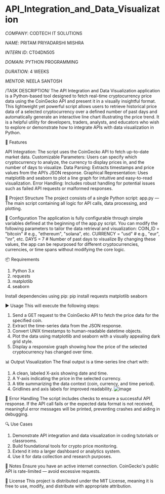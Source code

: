 # API_Integration_and_Data_Visualization

*COMPANY*: CODTECH IT SOLUTIONS

*NAME*: PRITAM PRIYADARSHI MISHRA

*INTERN ID*: CT04DN505

*DOMAIN*: PYTHON PROGRAMMING

*DURATION*: 4 WEEKS

*MENTOR*: NEELA SANTOSH

/TASK DESCRIPTION/
The API Integration and Data Visualization application is a Python-based tool designed to fetch real-time cryptocurrency price data using the CoinGecko API and present it in a visually insightful format. This lightweight yet powerful script allows users to retrieve historical price data of a selected cryptocurrency over a defined number of past days and automatically generate an interactive line chart illustrating the price trend. It is a helpful utility for developers, traders, analysts, and educators who wish to explore or demonstrate how to integrate APIs with data visualization in Python.

🚀 Features

API Integration: The script uses the CoinGecko API to fetch up-to-date market data.
Customizable Parameters: Users can specify which cryptocurrency to analyze, the currency to display prices in, and the number of days to visualize.
Data Parsing: Extracts timestamps and price values from the API’s JSON response.
Graphical Representation: Uses matplotlib and seaborn to plot a line graph for intuitive and easy-to-read visualization.
Error Handling: Includes robust handling for potential issues such as failed API requests or malformed responses.

📂 Project Structure
The project consists of a single Python script:
app.py — The main script containing all logic for API calls, data processing, and plotting.

🔧 Configuration
The application is fully configurable through simple variables defined at the beginning of the app.py script. You can modify the following parameters to tailor the data retrieval and visualization:
COIN_ID = "bitcoin"      # e.g., "ethereum", "solana", etc.
CURRENCY = "usd"         # e.g., "eur", "inr", etc.
DAYS = 7                 # Number of past days to visualize
By changing these values, the app can be repurposed for different cryptocurrencies, currencies, or time spans without modifying the core logic.

📦 Requirements
1. Python 3.x
2. requests
3. matplotlib
4. seaborn

Install dependencies using pip:
pip install requests matplotlib seaborn

▶️ Usage
This will execute the following steps:
1. Send a GET request to the CoinGecko API to fetch the price data for the specified coin.
2. Extract the time-series data from the JSON response.
3. Convert UNIX timestamps to human-readable datetime objects.
4. Plot the data using matplotlib and seaborn with a visually appealing dark grid style.
5. Display a responsive graph showing how the price of the selected cryptocurrency has changed over time.

📊 Output Visualization
The final output is a time-series line chart with:
1. A clean, labeled X-axis showing date and time.
2. A Y-axis indicating the price in the selected currency.
3. A title summarizing the data context (coin, currency, and time period).
4. Gridlines and axis labels for improved readability.
![image](https://github.com/user-attachments/assets/9cb8fab6-91da-47b6-a485-310f9450705e)


🚨 Error Handling
The script includes checks to ensure a successful API response. If the API call fails or the expected data format is not received, meaningful error messages will be printed, preventing crashes and aiding in debugging.

🔍 Use Cases
1. Demonstrate API integration and data visualization in coding tutorials or classrooms.
2. Build foundational tools for crypto price monitoring.
3. Extend it into a larger dashboard or analytics system.
4. Use it for data collection and research purposes.

🧩 Notes
Ensure you have an active internet connection.
CoinGecko's public API is rate-limited — avoid excessive requests.

📃 License
This project is distributed under the MIT License, meaning it is free to use, modify, and distribute with appropriate attribution.
